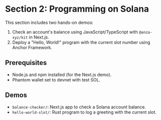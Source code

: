 # Section 2: Programming on Solana

This section includes two hands-on demos:
1. Check an account's balance using JavaScript/TypeScript with `@anza-xyz/kit` in Next.js.
2. Deploy a "Hello, World!" program with the current slot number using Anchor Framework.

## Prerequisites
- Node.js and npm installed (for the Next.js demo).
- Phantom wallet set to devnet with test SOL.

## Demos
- `balance-checker/`: Next.js app to check a Solana account balance.
- `hello-world-slot/`: Rust program to log a greeting with the current slot.